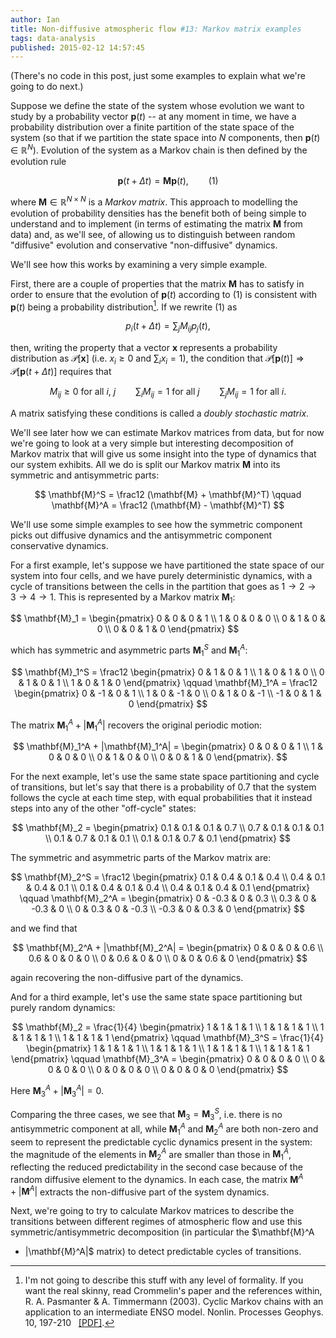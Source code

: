 ```yaml
---
author: Ian
title: Non-diffusive atmospheric flow #13: Markov matrix examples
tags: data-analysis
published: 2015-02-12 14:57:45
---
```


(There's no code in this post, just some examples to explain what
we're going to do next.)

Suppose we define the state of the system whose evolution we want to
study by a probability vector $\mathbf{p}(t)$ -- at any moment in
time, we have a probability distribution over a finite partition of
the state space of the system (so that if we partition the state space
into $N$ components, then $\mathbf{p}(t) \in \mathbb{R}^N$).
Evolution of the system as a Markov chain is then defined by the
evolution rule

$$ \mathbf{p}(t + \Delta{}t) = \mathbf{M} \mathbf{p}(t), \qquad (1) $$

where $\mathbf{M} \in \mathbb{R}^{N \times N}$ is a *Markov matrix*.
This approach to modelling the evolution of probability densities has
the benefit both of being simple to understand and to implement (in
terms of estimating the matrix $\mathbf{M}$ from data) and, as we'll
see, of allowing us to distinguish between random "diffusive"
evolution and conservative "non-diffusive" dynamics.

We'll see how this works by examining a very simple example.

<!--MORE-->

First, there are a couple of properties that the matrix $\mathbf{M}$
has to satisfy in order to ensure that the evolution of
$\mathbf{p}(t)$ according to $(1)$ is consistent with $\mathbf{p}(t)$
being a probability distribution[^1].  If we rewrite $(1)$ as

$$ p_i(t + \Delta{}t) = \sum_j M_{ij} p_j(t), $$

then, writing the property that a vector $\mathbf{x}$ represents a
probability distribution as $\mathcal{P}[\mathbf{x}]$ (i.e. $x_i \geq
0$ and $\sum_i x_i = 1$), the condition that
$\mathcal{P}[\mathbf{p}(t)] \Rightarrow
\mathcal{P}[\mathbf{p}(t + \Delta{}t)]$ requires that

$$ M_{ij} \geq 0 \text{ for all $i$, $j$} \qquad \sum_i M_{ij} = 1
  \text{ for all $j$} \qquad \sum_j M_{ij} = 1 \text{ for all $i$}. $$

A matrix satisfying these conditions is called a *doubly stochastic
matrix*.

We'll see later how we can estimate Markov matrices from data, but for
now we're going to look at a very simple but interesting decomposition
of Markov matrix that will give us some insight into the type of
dynamics that our system exhibits.  All we do is split our Markov
matrix $\mathbf{M}$ into its symmetric and antisymmetric parts:

$$ \mathbf{M}^S = \frac12 (\mathbf{M} + \mathbf{M}^T) \qquad
  \mathbf{M}^A = \frac12 (\mathbf{M} - \mathbf{M}^T) $$

We'll use some simple examples to see how the symmetric component
picks out diffusive dynamics and the antisymmetric component
conservative dynamics.

For a first example, let's suppose we have partitioned the state space
of our system into four cells, and we have purely deterministic
dynamics, with a cycle of transitions between the cells in the
partition that goes as $1 \to 2 \to 3 \to 4 \to 1$.  This is
represented by a Markov matrix $\mathbf{M}_1$:

$$ \mathbf{M}_1 =
  \begin{pmatrix}
    0 & 0 & 0 & 1 \\
    1 & 0 & 0 & 0 \\
    0 & 1 & 0 & 0 \\
    0 & 0 & 1 & 0
  \end{pmatrix} $$

which has symmetric and asymmetric parts $\mathbf{M}_1^S$ and
$\mathbf{M}_1^A$:

$$ \mathbf{M}_1^S = \frac12
  \begin{pmatrix}
    0 & 1 & 0 & 1 \\
    1 & 0 & 1 & 0 \\
    0 & 1 & 0 & 1 \\
    1 & 0 & 1 & 0
  \end{pmatrix} \qquad
  \mathbf{M}_1^A = \frac12
  \begin{pmatrix}
    0 & -1 & 0 & 1 \\
    1 & 0 & -1 & 0 \\
    0 & 1 & 0 & -1 \\
    -1 & 0 & 1 & 0
  \end{pmatrix} $$

The matrix $\mathbf{M}_1^A + |\mathbf{M}_1^A|$ recovers the original
periodic motion:

$$ \mathbf{M}_1^A + |\mathbf{M}_1^A| =
  \begin{pmatrix}
    0 & 0 & 0 & 1 \\
    1 & 0 & 0 & 0 \\
    0 & 1 & 0 & 0 \\
    0 & 0 & 1 & 0
  \end{pmatrix}. $$

For the next example, let's use the same state space partitioning and
cycle of transitions, but let's say that there is a probability of 0.7
that the system follows the cycle at each time step, with equal
probabilities that it instead steps into any of the other "off-cycle"
states:

$$ \mathbf{M}_2 =
  \begin{pmatrix}
    0.1 & 0.1 & 0.1 & 0.7 \\
    0.7 & 0.1 & 0.1 & 0.1 \\
    0.1 & 0.7 & 0.1 & 0.1 \\
    0.1 & 0.1 & 0.7 & 0.1
  \end{pmatrix} $$

The symmetric and asymmetric parts of the Markov matrix are:

$$ \mathbf{M}_2^S = \frac12
  \begin{pmatrix}
    0.1 & 0.4 & 0.1 & 0.4 \\
    0.4 & 0.1 & 0.4 & 0.1 \\
    0.1 & 0.4 & 0.1 & 0.4 \\
    0.4 & 0.1 & 0.4 & 0.1
  \end{pmatrix} \qquad
  \mathbf{M}_2^A =
  \begin{pmatrix}
    0    & -0.3 & 0    & 0.3  \\
    0.3  & 0    & -0.3 & 0    \\
    0    & 0.3  & 0    & -0.3 \\
    -0.3 & 0    & 0.3  & 0
  \end{pmatrix} $$

and we find that

$$ \mathbf{M}_2^A + |\mathbf{M}_2^A| =
  \begin{pmatrix}
    0   & 0   & 0   & 0.6 \\
    0.6 & 0   & 0   & 0   \\
    0   & 0.6 & 0   & 0   \\
    0   & 0   & 0.6 & 0
  \end{pmatrix} $$

again recovering the non-diffusive part of the dynamics.

And for a third example, let's use the same state space partitioning
but purely random dynamics:

$$ \mathbf{M}_2 = \frac{1}{4}
  \begin{pmatrix}
    1 & 1 & 1 & 1 \\
    1 & 1 & 1 & 1 \\
    1 & 1 & 1 & 1 \\
    1 & 1 & 1 & 1
  \end{pmatrix} \qquad
  \mathbf{M}_3^S = \frac{1}{4}
  \begin{pmatrix}
    1 & 1 & 1 & 1 \\
    1 & 1 & 1 & 1 \\
    1 & 1 & 1 & 1 \\
    1 & 1 & 1 & 1
  \end{pmatrix} \qquad
  \mathbf{M}_3^A =
  \begin{pmatrix}
    0 & 0 & 0 & 0 \\
    0 & 0 & 0 & 0 \\
    0 & 0 & 0 & 0 \\
    0 & 0 & 0 & 0
  \end{pmatrix} $$

Here $\mathbf{M}_3^A + |\mathbf{M}_3^A| = 0$.

Comparing the three cases, we see that $\mathbf{M}_3 =
\mathbf{M}_3^S$, i.e. there is no antisymmetric component at all,
while $\mathbf{M}_1^A$ and $\mathbf{M}_2^A$ are both non-zero and seem
to represent the predictable cyclic dynamics present in the system:
the magnitude of the elements in $\mathbf{M}_2^A$ are smaller than
those in $\mathbf{M}_1^A$, reflecting the reduced predictability in
the second case because of the random diffusive element to the
dynamics.  In each case, the matrix $\mathbf{M}^A + |\mathbf{M}^A|$
extracts the non-diffusive part of the system dynamics.

Next, we're going to try to calculate Markov matrices to describe the
transitions between different regimes of atmospheric flow and use this
symmetric/antisymmetric decomposition (in particular the $\mathbf{M}^A
+ |\mathbf{M}^A|$ matrix) to detect predictable cycles of transitions.


[^1]: I'm not going to describe this stuff with any level of
      formality.  If you want the real skinny, read Crommelin's paper
      and the references within, R. A. Pasmanter & A. Timmermann
      (2003). Cyclic Markov chains with an application to an
      intermediate ENSO model. Nonlin. Processes Geophys. 10,
      197-210 &nbsp; [[PDF]](http://www.nonlin-processes-geophys.net/10/197/2003/npg-10-197-2003.pdf).
